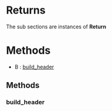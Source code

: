 # Returns





The sub sections are instances of **Return**



# Methods
- B : [build_header](#build_header) 

## Methods

### build_header







